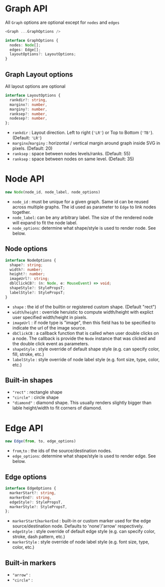 # Graph API

All `Graph` options are optional except for `nodes` and `edges`


```typescript
<Graph ...GraphOptions />
```

```typescript
interface GraphOptions {
  nodes: Node[];
  edges: Edge[];
  layoutOptions?: LayoutOptions;
}
```

## Graph Layout options
All layout options are optional

```typescript
interface LayoutOptions {
  rankdir?: string,
  marginx?: number,
  marginy?: number,
  ranksep?: number,
  nodesep?: number,
};
```
* `rankdir` : Layout direction.  Left to right (`'LR'`) or Top to Bottom (`'TB'`). (Default: `'LR'`)
* `marginx`/`marginy` : horizontal / vertical margin around graph inside SVG in pixels. (Default: 20)
* `ranksep` : space between nodes levels/ranks. (Default: 55)
* `ranksep` : space between nodes on same level. (Default: 35)

# Node API
```typescript
new Node(node_id, node_label, node_options)
```
* `node_id` : must be unique for a given graph.  Same id can be reused across multiple graphs.  The id used as parameter to `Edge` to link nodes together.
* `node_label`: can be any arbitrary label.  The size of the rendered node will expand to fit the node label.
* `node_options`: determine what shape/style is used to render node.  See below.

## Node options
```typescript
interface NodeOptions {
  shape?: string;
  width?: number;
  height?: number;
  imageUrl?: string;
  dblClickCB?: (n: Node, e: MouseEvent) => void;
  shapeStyle?: StylePropsT;
  labelStyle?: StylePropsT;
}
```
* `shape` : the id of the builtin or registered custom shape. (Default "rect")
* `width`/`height` : override heruistic to compute width/height with explict user specified width/height in pixels.
* `imageUrl` : if node type is "image", then this field has to be specified to indicate the url of the image source.
* `dbClickCB` : a callback function that is called when user double clicks on a node. The callback is provide the `Node` instance that was clicked and the double click event as parameters.
* `shapeStyle` : style override of default shape style (e.g. can specify color, fill, stroke, etc.)
* `labelStyle` : style override of node label style (e.g. font size, type, color, etc.)

## Built-in shapes
* `"rect"` : rectangle shape
* `"circle"` : circle shape
* `"diamond"` : diamond shape.  This usually renders slightly bigger than lable height/width to fit corners of diamond.


# Edge API
```typescript
new Edge(from, to, edge_options)
```
* `from`,`to` : the ids of the source/destination nodes.
* `edge_options`: determine what shape/style is used to render edge.  See below.

## Edge options
```typescript
interface EdgeOptions {
  markerStart?: string,
  markerEnd?: string,
  edgeStyle?: StylePropsT,
  markerStyle?: StylePropsT,
};
```
* `markerStart`/`markerEnd` : built-in or custom marker used for the edge source/destination node. Defaults to 'none'/'arrow' respectively.
* `edgeStyle` : style override of default edge style (e.g. can specify color, stroke, dash pattern, etc.)
* `markerStyle` : style override of node label style (e.g. font size, type, color, etc.)

## Built-in markers
* `"arrow"` : 
* `"circle"` : 
